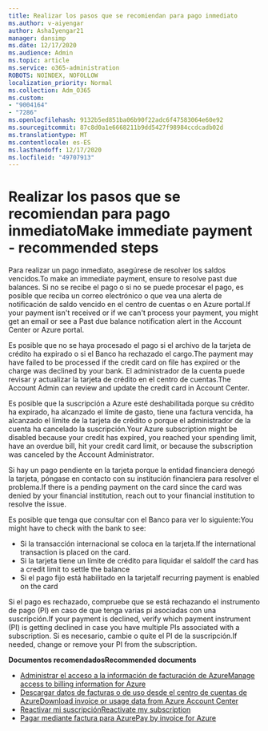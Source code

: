 ```yaml
---
title: Realizar los pasos que se recomiendan para pago inmediato
ms.author: v-aiyengar
author: AshaIyengar21
manager: dansimp
ms.date: 12/17/2020
ms.audience: Admin
ms.topic: article
ms.service: o365-administration
ROBOTS: NOINDEX, NOFOLLOW
localization_priority: Normal
ms.collection: Adm_O365
ms.custom:
- "9004164"
- "7286"
ms.openlocfilehash: 9132b5ed851ba06b90f22adc6f47583064e60e92
ms.sourcegitcommit: 87c8d0a1e6668211b9dd5427f98984ccdcadb02d
ms.translationtype: MT
ms.contentlocale: es-ES
ms.lasthandoff: 12/17/2020
ms.locfileid: "49707913"
---
```

# <a name="make-immediate-payment---recommended-steps"></a><span data-ttu-id="eec61-102">Realizar los pasos que se recomiendan para pago inmediato</span><span class="sxs-lookup"><span data-stu-id="eec61-102">Make immediate payment - recommended steps</span></span>

<span data-ttu-id="eec61-103">Para realizar un pago inmediato, asegúrese de resolver los saldos vencidos.</span><span class="sxs-lookup"><span data-stu-id="eec61-103">To make an immediate payment, ensure to resolve past due balances.</span></span> <span data-ttu-id="eec61-104">Si no se recibe el pago o si no se puede procesar el pago, es posible que reciba un correo electrónico o que vea una alerta de notificación de saldo vencido en el centro de cuentas o en Azure portal.</span><span class="sxs-lookup"><span data-stu-id="eec61-104">If your payment isn't received or if we can't process your payment, you might get an email or see a Past due balance notification alert in the Account Center or Azure portal.</span></span> 

<span data-ttu-id="eec61-105">Es posible que no se haya procesado el pago si el archivo de la tarjeta de crédito ha expirado o si el Banco ha rechazado el cargo.</span><span class="sxs-lookup"><span data-stu-id="eec61-105">The payment may have failed to be processed if the credit card on file has expired or the charge was declined by your bank.</span></span> <span data-ttu-id="eec61-106">El administrador de la cuenta puede revisar y actualizar la tarjeta de crédito en el centro de cuentas.</span><span class="sxs-lookup"><span data-stu-id="eec61-106">The Account Admin can review and update the credit card in Account Center.</span></span> 

<span data-ttu-id="eec61-107">Es posible que la suscripción a Azure esté deshabilitada porque su crédito ha expirado, ha alcanzado el límite de gasto, tiene una factura vencida, ha alcanzado el límite de la tarjeta de crédito o porque el administrador de la cuenta ha cancelado la suscripción.</span><span class="sxs-lookup"><span data-stu-id="eec61-107">Your Azure subscription might be disabled because your credit has expired, you reached your spending limit, have an overdue bill, hit your credit card limit, or because the subscription was canceled by the Account Administrator.</span></span>  

<span data-ttu-id="eec61-108">Si hay un pago pendiente en la tarjeta porque la entidad financiera denegó la tarjeta, póngase en contacto con su institución financiera para resolver el problema.</span><span class="sxs-lookup"><span data-stu-id="eec61-108">If there is a pending payment on the card since the card was denied by your financial institution, reach out to your financial institution to resolve the issue.</span></span>  

<span data-ttu-id="eec61-109">Es posible que tenga que consultar con el Banco para ver lo siguiente:</span><span class="sxs-lookup"><span data-stu-id="eec61-109">You might have to check with the bank to see:</span></span>

- <span data-ttu-id="eec61-110">Si la transacción internacional se coloca en la tarjeta.</span><span class="sxs-lookup"><span data-stu-id="eec61-110">If the international transaction is placed on the card.</span></span> 
- <span data-ttu-id="eec61-111">Si la tarjeta tiene un límite de crédito para liquidar el saldo</span><span class="sxs-lookup"><span data-stu-id="eec61-111">If the card has a credit limit to settle the balance</span></span> 
- <span data-ttu-id="eec61-112">Si el pago fijo está habilitado en la tarjeta</span><span class="sxs-lookup"><span data-stu-id="eec61-112">If recurring payment is enabled on the card</span></span> 

<span data-ttu-id="eec61-113">Si el pago es rechazado, compruebe que se está rechazando el instrumento de pago (PI) en caso de que tenga varias pi asociadas con una suscripción.</span><span class="sxs-lookup"><span data-stu-id="eec61-113">If your payment is declined, verify which payment instrument (PI) is getting declined in case you have multiple PIs associated with a subscription.</span></span> <span data-ttu-id="eec61-114">Si es necesario, cambie o quite el PI de la suscripción.</span><span class="sxs-lookup"><span data-stu-id="eec61-114">If needed, change or remove your PI from the subscription.</span></span> 

<span data-ttu-id="eec61-115">**Documentos recomendados**</span><span class="sxs-lookup"><span data-stu-id="eec61-115">**Recommended documents**</span></span> 

- [<span data-ttu-id="eec61-116">Administrar el acceso a la información de facturación de Azure</span><span class="sxs-lookup"><span data-stu-id="eec61-116">Manage access to billing information for Azure</span></span>](https://docs.microsoft.com/azure/billing/billing-manage-access?WT.mc_id=Portal-Microsoft_Azure_Support)
- [<span data-ttu-id="eec61-117">Descargar datos de facturas o de uso desde el centro de cuentas de Azure</span><span class="sxs-lookup"><span data-stu-id="eec61-117">Download invoice or usage data from Azure Account Center</span></span>](https://docs.microsoft.com/azure/billing/billing-download-azure-invoice-daily-usage-date?WT.mc_id=Portal-Microsoft_Azure_Support)
- [<span data-ttu-id="eec61-118">Reactivar mi suscripción</span><span class="sxs-lookup"><span data-stu-id="eec61-118">Reactivate my subscription</span></span>](https://docs.microsoft.com/azure/billing/billing-subscription-become-disable?WT.mc_id=Portal-Microsoft_Azure_Support)
- [<span data-ttu-id="eec61-119">Pagar mediante factura para Azure</span><span class="sxs-lookup"><span data-stu-id="eec61-119">Pay by invoice for Azure</span></span>](https://docs.microsoft.com/azure/cost-management-billing/manage/pay-by-invoice) 
